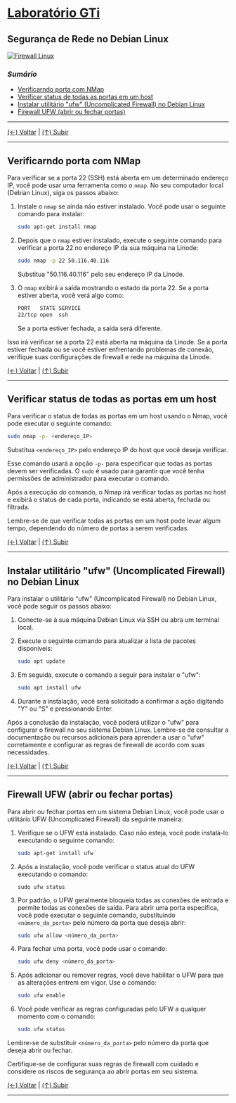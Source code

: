 # [Laboratório GTi](https://github.com/systemboys/GTi_Laboratory#laborat%C3%B3rio-gti "Laboratório GTi")

## Segurança de Rede no Debian Linux

[![Firewall Linux](https://github.com/systemboys/GTi_Laboratory/blob/main/Debian%20Linux%20e%20derivados/Seguran%C3%A7a%20de%20Rede%20no%20Debian/images/managed-firewalls.png?raw=true "Firewall Linux")](https://github.com/systemboys/GTi_Laboratory/blob/main/Debian%20Linux%20e%20derivados/Seguran%C3%A7a%20de%20Rede%20no%20Debian/images/managed-firewalls.png?raw=true "Firewall Linux")

### *Sumário*

- [Verificarndo porta com NMap](#verificarndo-porta-com-nmap "Verificarndo porta com NMap")
- [Verificar status de todas as portas em um host](#verificar-status-de-todas-as-portas-em-um-host "Verificar status de todas as portas em um host")
- [Instalar utilitário "ufw" (Uncomplicated Firewall) no Debian Linux](#instalar-utilit%C3%A1rio-ufw-uncomplicated-firewall-no-debian-linux "Instalar utilitário 'ufw' (Uncomplicated Firewall) no Debian Linux")
- [Firewall UFW (abrir ou fechar portas)](#firewall-ufw-abrir-ou-fechar-portas "Firewall UFW (abrir ou fechar portas)")

---

[(&larr;) Voltar](https://github.com/systemboys/GTi_Laboratory#laborat%C3%B3rio-gti "Voltar ao Sumário") | 
[(&uarr;) Subir](#sum%C3%A1rio "Subir para o topo")

---

## Verificarndo porta com NMap

Para verificar se a porta 22 (SSH) está aberta em um determinado endereço IP, você pode usar uma ferramenta como o `nmap`. No seu computador local (Debian Linux), siga os passos abaixo:

1. Instale o `nmap` se ainda não estiver instalado. Você pode usar o seguinte comando para instalar:

   ```bash
   sudo apt-get install nmap
   ```

2. Depois que o `nmap` estiver instalado, execute o seguinte comando para verificar a porta 22 no endereço IP da sua máquina na Linode:

   ```bash
   sudo nmap -p 22 50.116.40.116
   ```

   Substitua "50.116.40.116" pelo seu endereço IP da Linode.

3. O `nmap` exibirá a saída mostrando o estado da porta 22. Se a porta estiver aberta, você verá algo como:

   ```bash
   PORT   STATE SERVICE
   22/tcp open  ssh
   ```

   Se a porta estiver fechada, a saída será diferente.

Isso irá verificar se a porta 22 está aberta na máquina da Linode. Se a porta estiver fechada ou se você estiver enfrentando problemas de conexão, verifique suas configurações de firewall e rede na máquina da Linode.

[(&larr;) Voltar](https://github.com/systemboys/GTi_Laboratory#laborat%C3%B3rio-gti "Voltar ao Sumário") | 
[(&uarr;) Subir](#sum%C3%A1rio "Subir para o topo")

---

## Verificar status de todas as portas em um host

Para verificar o status de todas as portas em um host usando o Nmap, você pode executar o seguinte comando:

```bash
sudo nmap -p- <endereço_IP>
```

Substitua `<endereço_IP>` pelo endereço IP do host que você deseja verificar.

Esse comando usará a opção `-p-` para especificar que todas as portas devem ser verificadas. O `sudo` é usado para garantir que você tenha permissões de administrador para executar o comando.

Após a execução do comando, o Nmap irá verificar todas as portas no host e exibirá o status de cada porta, indicando se está aberta, fechada ou filtrada.

Lembre-se de que verificar todas as portas em um host pode levar algum tempo, dependendo do número de portas a serem verificadas.

[(&larr;) Voltar](https://github.com/systemboys/GTi_Laboratory#laborat%C3%B3rio-gti "Voltar ao Sumário") | 
[(&uarr;) Subir](#sum%C3%A1rio "Subir para o topo")

---

## Instalar utilitário "ufw" (Uncomplicated Firewall) no Debian Linux

Para instalar o utilitário "ufw" (Uncomplicated Firewall) no Debian Linux, você pode seguir os passos abaixo:

1. Conecte-se à sua máquina Debian Linux via SSH ou abra um terminal local.

2. Execute o seguinte comando para atualizar a lista de pacotes disponíveis:
   ```bash
   sudo apt update
   ```

3. Em seguida, execute o comando a seguir para instalar o "ufw":
   ```bash
   sudo apt install ufw
   ```

4. Durante a instalação, você será solicitado a confirmar a ação digitando "Y" ou "S" e pressionando Enter.

Após a conclusão da instalação, você poderá utilizar o "ufw" para configurar o firewall no seu sistema Debian Linux. Lembre-se de consultar a documentação ou recursos adicionais para aprender a usar o "ufw" corretamente e configurar as regras de firewall de acordo com suas necessidades.

[(&larr;) Voltar](https://github.com/systemboys/GTi_Laboratory#laborat%C3%B3rio-gti "Voltar ao Sumário") | 
[(&uarr;) Subir](#sum%C3%A1rio "Subir para o topo")

---

## Firewall UFW (abrir ou fechar portas)

Para abrir ou fechar portas em um sistema Debian Linux, você pode usar o utilitário UFW (Uncomplicated Firewall) da seguinte maneira:

1. Verifique se o UFW está instalado. Caso não esteja, você pode instalá-lo executando o seguinte comando:
   ```bash
   sudo apt-get install ufw
   ```

2. Após a instalação, você pode verificar o status atual do UFW executando o comando:
   ```
   sudo ufw status
   ```

3. Por padrão, o UFW geralmente bloqueia todas as conexões de entrada e permite todas as conexões de saída. Para abrir uma porta específica, você pode executar o seguinte comando, substituindo `<número_da_porta>` pelo número da porta que deseja abrir:
   ```bash
   sudo ufw allow <número_da_porta>
   ```

4. Para fechar uma porta, você pode usar o comando:
   ```bash
   sudo ufw deny <número_da_porta>
   ```

5. Após adicionar ou remover regras, você deve habilitar o UFW para que as alterações entrem em vigor. Use o comando:
   ```bash
   sudo ufw enable
   ```

6. Você pode verificar as regras configuradas pelo UFW a qualquer momento com o comando:
   ```bash
   sudo ufw status
   ```

Lembre-se de substituir `<número_da_porta>` pelo número da porta que deseja abrir ou fechar.

Certifique-se de configurar suas regras de firewall com cuidado e considere os riscos de segurança ao abrir portas em seu sistema.

[(&larr;) Voltar](https://github.com/systemboys/GTi_Laboratory#laborat%C3%B3rio-gti "Voltar ao Sumário") | 
[(&uarr;) Subir](#sum%C3%A1rio "Subir para o topo")

---